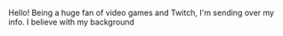 Hello! Being a huge fan of video games and Twitch, I'm sending over my info. I believe with my background